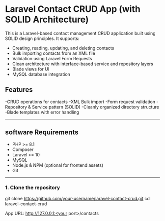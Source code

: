 # Laravel Contact CRUD App (with SOLID Architecture)

This is a Laravel-based contact management CRUD application built using SOLID design principles. 
It supports:

- Creating, reading, updating, and deleting contacts
- Bulk importing contacts from an XML file
- Validation using Laravel Form Requests
- Clean architecture with interface-based service and repository layers
- Blade views for UI
- MySQL database integration

## Features

-CRUD operations for contacts
-XML Bulk import
-Form request validation
-Repository & Service pattern (SOLID)
-Cleanly organized directory structure
-Blade templates with error handling

---

## software Requirements

- PHP >= 8.1
- Composer
- Laravel >= 10
- MySQL
- Node.js & NPM (optional for frontend assets)
- Git

---

### 1. Clone the repository

git clone https://github.com/your-username/laravel-contact-crud.git
cd laravel-contact-crud

App URL: http://127.0.0.1:<your port>/contacts
